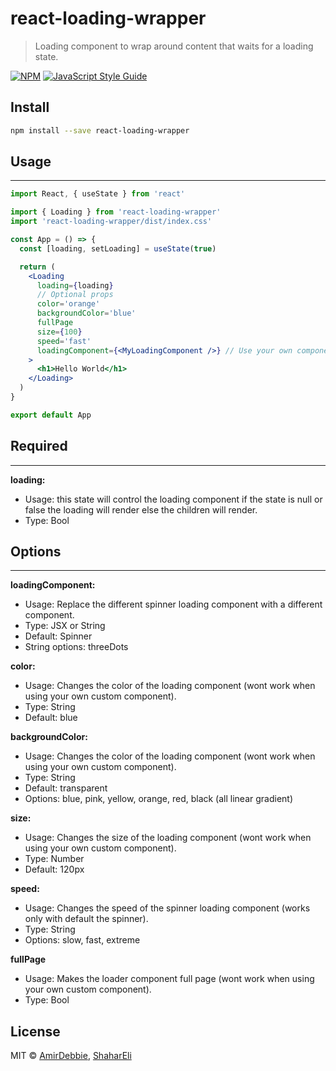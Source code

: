 # react-loading-wrapper

> Loading component to wrap around content that waits for a loading state. 

[![NPM](https://img.shields.io/npm/v/react-loading-wrapper.svg)](https://www.npmjs.com/package/react-loading-wrapper) [![JavaScript Style Guide](https://img.shields.io/badge/code_style-standard-brightgreen.svg)](https://standardjs.com)

## Install

```bash
npm install --save react-loading-wrapper
```

## Usage 
---

```jsx
import React, { useState } from 'react'

import { Loading } from 'react-loading-wrapper'
import 'react-loading-wrapper/dist/index.css'

const App = () => {
  const [loading, setLoading] = useState(true)

  return (
    <Loading 
      loading={loading}
      // Optional props
      color='orange'
      backgroundColor='blue'
      fullPage
      size={100}
      speed='fast'
      loadingComponent={<MyLoadingComponent />} // Use your own component for the loading screen is you want
    >
      <h1>Hello World</h1>
    </Loading>
  )
}

export default App
```

## Required
---
**loading:**
- Usage: this state will control the loading component if the state is null or false the loading will render else the children will render. 
- Type: Bool

## Options
---
**loadingComponent:**
- Usage: Replace the different spinner loading component with a different component.
- Type: JSX or String
- Default: Spinner
- String options: threeDots  

**color:**
- Usage: Changes the color of the loading component (wont work when using your own custom component).
- Type: String
- Default: blue

**backgroundColor:**
- Usage: Changes the color of the loading component (wont work when using your own custom component).
- Type: String
- Default: transparent
- Options: blue, pink, yellow, orange, red, black
 (all linear gradient)

**size:**
- Usage: Changes the size of the loading component (wont work when using your own custom component).
- Type: Number
- Default: 120px

**speed:**
- Usage: Changes the speed of the spinner loading component (works only with default the spinner).
- Type: String
- Options: slow, fast, extreme

**fullPage**
- Usage: Makes the loader component full page (wont work when using your own custom component).
- Type: Bool

## License

MIT © [AmirDebbie](https://github.com/AmirDebbie), [ShaharEli](https://github.com/ShaharEli)
